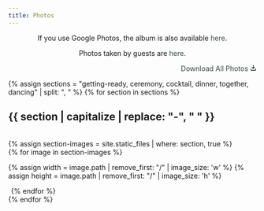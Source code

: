 ```yaml
---
title: Photos
---
```




<p class="center">
If you use Google Photos, the album is also available <a href="https://photos.app.goo.gl/tpW4aTNnZh2Tfs2q7">here</a>.
</p>

<p class="center">
Photos taken by guests are <a href="https://photos.app.goo.gl/YXQ8ChfeCS8cYAFZ7">here</a>.
</p>


<p class="right">
<a class="download-icon" href="../assets/images/pro-photos/Archie_Anna_Wedding_All_Photos.zip">
    <span>Download All Photos</span>
    <svg width="13" height="13" viewBox="0 0 24 24" fill="none" stroke="#000" stroke-width="2" stroke-linecap="round" stroke-linejoin="round"><path d="M3 15v4c0 1.1.9 2 2 2h14a2 2 0 0 0 2-2v-4M17 9l-5 5-5-5M12 12.8V2.5"></path></svg>
</a>
</p>


{% assign sections = "getting-ready, ceremony, cocktail, dinner, together, dancing" | split: ", " %}
{% for section in sections %}
## {{ section | capitalize | replace: "-", " " }}

<br>
{% assign section-images = site.static_files | where: section, true %}
<div class="grid" id="gallery-container">
{% for image in section-images %}

{% assign width = image.path | remove_first: "/" | image_size: 'w' %}
{% assign height = image.path | remove_first: "/" | image_size: 'h' %}

<a class="img-link" href="{{ image.path }}" target="_blank" style="width:{{ width | times: 200.0 |divided_by: height}}px; flex-grow:{{ width | times: 200.0 |divided_by: height}}">

<div class="i" style="padding-bottom:{{ height | times: 100.0 | divided_by: width}}%"></div>
<img src="{{ image.path }}" alt="{{ image.name }}" loading="lazy" >
</a>
{% endfor %}
</div>
{% endfor %}


<style>
    .grid {
        display: flex;
        flex-wrap: wrap;
    }

    .grid::after {
        content: '';
        flex-grow: 999999999;
    }

    a.img-link {
        background:  #e6e6e6;
        margin: 0.2em;
        position: relative;
    }


    img { 
        position: absolute;
        top: 0;
        width: 100%;
        vertical-align: bottom;
    }
    

    article.content {
        width: 100% !important;
    }

    p.center {
    text-align: center !important;
    }

    p.right {
    text-align: right !important;
    } 

    div.i {
        display: block;
    }

    a {
        color: #384743 !important;
        text-decoration: none !important;
    }

</style>
